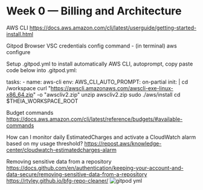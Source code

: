 # Week 0 — Billing and Architecture

AWS CLI https://docs.aws.amazon.com/cli/latest/userguide/getting-started-install.html

Gitpod Browser VSC credentials config command - (in terminal) aws configure

Setup .gitpod.yml to install automatically AWS CLI, autoprompt, copy paste code below into .gitpod.yml:

tasks:
    - name: aws-cli 
      env: 
        AWS_CLI_AUTO_PROMPT: on-partial 
      init: | 
      cd /workspace 
      curl "https://awscli.amazonaws.com/awscli-exe-linux-x86_64.zip" -o "awscliv2.zip" 
      unzip awscliv2.zip 
      sudo ./aws/install 
      cd $THEIA_WORKSPACE_ROOT

Budget commands https://docs.aws.amazon.com/cli/latest/reference/budgets/#available-commands

How can I monitor daily EstimatedCharges and activate a CloudWatch alarm based on my usage threshold? https://repost.aws/knowledge-center/cloudwatch-estimatedcharges-alarm

Removing sensitive data from a repository https://docs.github.com/en/authentication/keeping-your-account-and-data-secure/removing-sensitive-data-from-a-repository https://rtyley.github.io/bfg-repo-cleaner/
![gitpod yml](https://github.com/BubeeKilla/aws-bootcamp-cruddur-2023/assets/76734789/87ef64e9-f623-4a8d-b7e8-50ec63fcdb5d)
